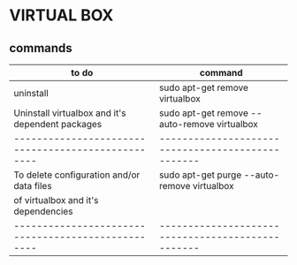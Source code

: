 # VIRTUAL BOX
## commands
|to do                                             |command                                          |
|--------------------------------------------------|-------------------------------------------------|
|uninstall                                         |sudo apt-get remove virtualbox                   |
|Uninstall virtualbox and it's dependent packages  |sudo apt-get remove --auto-remove virtualbox     |
|--------------------------------------------------|-------------------------------------------------|
|To delete configuration and/or data files         |sudo apt-get purge --auto-remove virtualbox      |
|of virtualbox and it's dependencies               |                                                 |
|--------------------------------------------------|-------------------------------------------------|
